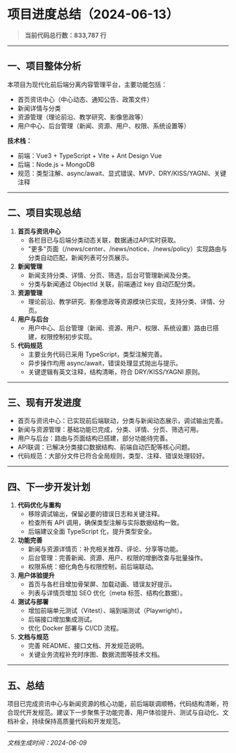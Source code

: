 # 项目进度总结（2024-06-13）

> **当前代码总行数：833,787 行**

---

## 一、项目整体分析

本项目为现代化前后端分离内容管理平台，主要功能包括：

- 首页资讯中心（中心动态、通知公告、政策文件）
- 新闻详情与分类
- 资源管理（理论前沿、教学研究、影像思政等）
- 用户中心、后台管理（新闻、资源、用户、权限、系统设置等）

**技术栈：**

- 前端：Vue3 + TypeScript + Vite + Ant Design Vue
- 后端：Node.js + MongoDB
- 规范：类型注解、async/await、显式错误、MVP、DRY/KISS/YAGNI、关键注释

---

## 二、项目实现总结

1. **首页与资讯中心**
   - 各栏目已与后端分类动态关联，数据通过API实时获取。
   - "更多"页面（/news/center、/news/notice、/news/policy）实现路由与分类自动匹配，新闻列表可分页展示。
2. **新闻管理**
   - 新闻支持分类、详情、分页、筛选，后台可管理新闻及分类。
   - 分类与新闻通过 ObjectId 关联，前端通过 key 自动匹配分类。
3. **资源管理**
   - 理论前沿、教学研究、影像思政等资源模块已实现，支持分类、详情、分页。
4. **用户与后台**
   - 用户中心、后台管理（新闻、资源、用户、权限、系统设置）路由已搭建，权限控制初步实现。
5. **代码规范**
   - 主要业务代码已采用 TypeScript，类型注解完善。
   - 异步操作均用 async/await，错误处理显式抛出与提示。
   - 关键逻辑有英文注释，结构清晰，符合 DRY/KISS/YAGNI 原则。

---

## 三、现有开发进度

- 首页与资讯中心：已实现前后端联动，分类与新闻动态展示，调试输出完善。
- 新闻与资源管理：基础功能已完成，分类、详情、分页、筛选可用。
- 用户与后台：路由与页面结构已搭建，部分功能待完善。
- API联调：已解决分类接口数据结构、前端自动匹配等核心问题。
- 代码规范：大部分文件已符合全局规则，类型、注释、错误处理较好。

---

## 四、下一步开发计划

1. **代码优化与重构**
   - 移除调试输出，保留必要的错误日志和关键注释。
   - 检查所有 API 调用，确保类型注解与实际数据结构一致。
   - 后端建议全面 TypeScript 化，提升类型安全。
2. **功能完善**
   - 新闻与资源详情页：补充相关推荐、评论、分享等功能。
   - 后台管理：完善新闻、资源、用户、权限的增删改查与批量操作。
   - 权限系统：细化角色与权限控制，前后端联动。
3. **用户体验提升**
   - 首页与各栏目增加骨架屏、加载动画、错误友好提示。
   - 列表与详情页增加 SEO 优化（meta 标签、结构化数据）。
4. **测试与部署**
   - 增加前端单元测试（Vitest）、端到端测试（Playwright）。
   - 后端接口增加集成测试。
   - 优化 Docker 部署与 CI/CD 流程。
5. **文档与规范**
   - 完善 README、接口文档、开发规范说明。
   - 关键业务流程补充时序图、数据流图等技术文档。

---

## 五、总结

项目已完成资讯中心与新闻资源的核心功能，前后端联调顺畅，代码结构清晰，符合现代开发规范。建议下一步聚焦于功能完善、用户体验提升、测试与自动化、文档补全，持续保持高质量代码和开发规范。

---

_文档生成时间：2024-06-09_

